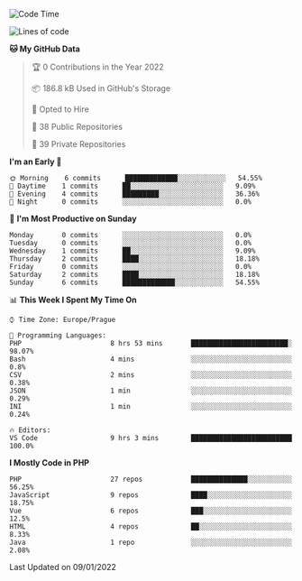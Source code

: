 <!--START_SECTION:waka-->
![Code Time](http://img.shields.io/badge/Code%20Time-1%2C366%20hrs%2040%20mins-blue)

![Lines of code](https://img.shields.io/badge/From%20Hello%20World%20I%27ve%20Written-174%20Thousand%20lines%20of%20code-blue)

**🐱 My GitHub Data** 

> 🏆 0 Contributions in the Year 2022
 > 
> 📦 186.8 kB Used in GitHub's Storage 
 > 
> 💼 Opted to Hire
 > 
> 📜 38 Public Repositories 
 > 
> 🔑 39 Private Repositories  
 > 
**I'm an Early 🐤** 

```text
🌞 Morning    6 commits      █████████████░░░░░░░░░░░░   54.55% 
🌆 Daytime    1 commits      ██░░░░░░░░░░░░░░░░░░░░░░░   9.09% 
🌃 Evening    4 commits      █████████░░░░░░░░░░░░░░░░   36.36% 
🌙 Night      0 commits      ░░░░░░░░░░░░░░░░░░░░░░░░░   0.0%

```
📅 **I'm Most Productive on Sunday** 

```text
Monday       0 commits      ░░░░░░░░░░░░░░░░░░░░░░░░░   0.0% 
Tuesday      0 commits      ░░░░░░░░░░░░░░░░░░░░░░░░░   0.0% 
Wednesday    1 commits      ██░░░░░░░░░░░░░░░░░░░░░░░   9.09% 
Thursday     2 commits      ████░░░░░░░░░░░░░░░░░░░░░   18.18% 
Friday       0 commits      ░░░░░░░░░░░░░░░░░░░░░░░░░   0.0% 
Saturday     2 commits      ████░░░░░░░░░░░░░░░░░░░░░   18.18% 
Sunday       6 commits      █████████████░░░░░░░░░░░░   54.55%

```


📊 **This Week I Spent My Time On** 

```text
⌚︎ Time Zone: Europe/Prague

💬 Programming Languages: 
PHP                      8 hrs 53 mins       ████████████████████████░   98.07% 
Bash                     4 mins              ░░░░░░░░░░░░░░░░░░░░░░░░░   0.8% 
CSV                      2 mins              ░░░░░░░░░░░░░░░░░░░░░░░░░   0.38% 
JSON                     1 min               ░░░░░░░░░░░░░░░░░░░░░░░░░   0.29% 
INI                      1 min               ░░░░░░░░░░░░░░░░░░░░░░░░░   0.24%

🔥 Editors: 
VS Code                  9 hrs 3 mins        █████████████████████████   100.0%

```

**I Mostly Code in PHP** 

```text
PHP                      27 repos            ██████████████░░░░░░░░░░░   56.25% 
JavaScript               9 repos             ████░░░░░░░░░░░░░░░░░░░░░   18.75% 
Vue                      6 repos             ███░░░░░░░░░░░░░░░░░░░░░░   12.5% 
HTML                     4 repos             ██░░░░░░░░░░░░░░░░░░░░░░░   8.33% 
Java                     1 repo              ░░░░░░░░░░░░░░░░░░░░░░░░░   2.08%

```



 Last Updated on 09/01/2022
<!--END_SECTION:waka-->
<!--
**AlexKratky/AlexKratky** is a ✨ _special_ ✨ repository because its `README.md` (this file) appears on your GitHub profile.

Here are some ideas to get you started:

- 🔭 I’m currently working on ...
- 🌱 I’m currently learning ...
- 👯 I’m looking to collaborate on ...
- 🤔 I’m looking for help with ...
- 💬 Ask me about ...
- 📫 How to reach me: ...
- 😄 Pronouns: ...
- ⚡ Fun fact: ...
-->
